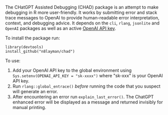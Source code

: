 The CHatGPT Assisted Debugging (CHAD) package is an attempt to make debugging in R more user-friendly. It works by submitting error and stack trace messages to OpenAI to provide human-readable error interpretation, context, and debugging advice. It depends on the `cli`, `rlang`, `jsonlite` and `OpenAI` packages as well as an active [OpenAI API key](https://platform.openai.com/api-keys).

To install the package run:
```
library(devtools)
install_github("n8layman/chad")
```

To use:
1. Add your OpenAI API key to the global environment using `Sys.setenv(OPENAI_API_KEY = "sk-xxxx")` where "sk-xxx" is your OpenAI API key.
2. Run `rlang::global_entrace()` _before_ running the code that you suspect will generate an error.
3. After encountering an error run `explain_last_error()`. The ChatGPT enhanced error will be displayed as a message and returned invisibly for manual printing.
